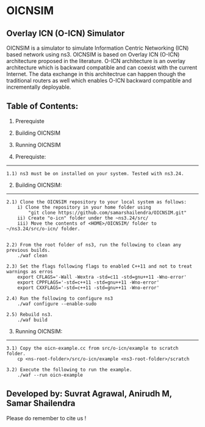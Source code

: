 # OICNSIM
Overlay ICN (O-ICN) Simulator
-------------------------------

OICNSIM is a simulator to simulate Information Centric Networking (ICN) based network using ns3. OICNSIM is based on Overlay ICN (O-ICN) architecture proposed in the literature. O-ICN architecture is an overlay architecture which is backward compatible and can coexist with the current Internet. The data exchange in this architectrue can happen though the traditional routers as well which enables O-ICN backward compatible and incrementally deployable.
 
Table of Contents:
------------------

1) Prerequiste
2) Building OICNSIM
3) Running OICNSIM

1) Prerequiste:
---------------
	1.1) ns3 must be on installed on your system. Tested with ns3.24.

2) Building OICNSIM:
--------------------
	2.1) Clone the OICNSIM repository to your local system as follows:
		i) Clone the repository in your home folder using 
			"git clone https://github.com/samarshailendra/OICNSIM.git"
		ii) Create "o-icn" folder under the ~ns3.24/src/
		iii) Move the contents of <HOME>/OICNSIM/ folder to ~/ns3.24/src/o-icn/ folder.		
		

	2.2) From the root folder of ns3, run the following to clean any previous builds.
		./waf clean

	2.3) Set the flags following flags to enabled C++11 and not to treat warnings as erros
		export CFLAGS='-Wall -Wextra -std=c11 -std=gnu++11 -Wno-error'
		export CPPFLAGS='-std=c++11 -std=gnu++11 -Wno-error'
		export CXXFLAGS='-std=c++11 -std=gnu++11 -Wno-error'

	2.4) Run the following to configure ns3	
		./waf configure --enable-sudo

	2.5) Rebuild ns3.
		./waf build

3) Running OICNSIM:
------------------
	3.1) Copy the oicn-example.cc from src/o-icn/example to scratch folder. 
		cp <ns-root-folder>/src/o-icn/example <ns3-root-folder>/scratch

	3.2) Execute the following to run the example. 
		./waf --run oicn-example 


Developed by: Suvrat Agrawal, Anirudh M, Samar Shailendra
-----------------------------------------------------------------
Please do remember to cite us !

